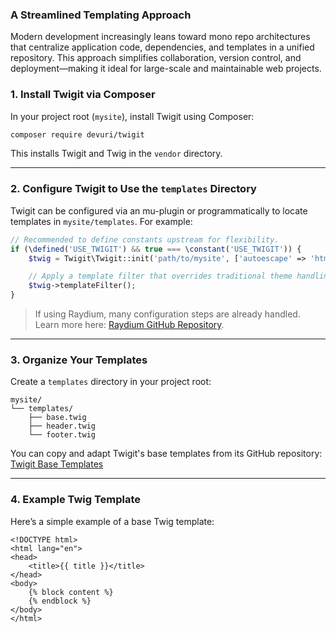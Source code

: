 ### A Streamlined Templating Approach

Modern development increasingly leans toward mono repo architectures that centralize application code, dependencies, and templates in a unified repository. This approach simplifies collaboration, version control, and deployment—making it ideal for large-scale and maintainable web projects.



### 1. Install Twigit via Composer

In your project root (`mysite`), install Twigit using Composer:

```bash
composer require devuri/twigit
```

This installs Twigit and Twig in the `vendor` directory.

---

### 2. Configure Twigit to Use the `templates` Directory

Twigit can be configured via an mu-plugin or programmatically to locate templates in `mysite/templates`. For example:

```php
// Recommended to define constants upstream for flexibility.
if (\defined('USE_TWIGIT') && true === \constant('USE_TWIGIT')) {
    $twig = Twigit\Twigit::init('path/to/mysite', ['autoescape' => 'html']);

    // Apply a template filter that overrides traditional theme handling.
    $twig->templateFilter();
}
```

> If using Raydium, many configuration steps are already handled. Learn more here: [Raydium GitHub Repository](https://github.com/devuri/raydium).

---

### 3. Organize Your Templates

Create a `templates` directory in your project root:

```
mysite/
└── templates/
    ├── base.twig
    ├── header.twig
    └── footer.twig
```

You can copy and adapt Twigit's base templates from its GitHub repository:  
[Twigit Base Templates](https://github.com/devuri/twigit/tree/main/src/templates)

---

### 4. Example Twig Template

Here’s a simple example of a base Twig template:

```twig
<!DOCTYPE html>
<html lang="en">
<head>
    <title>{{ title }}</title>
</head>
<body>
    {% block content %}
    {% endblock %}
</body>
</html>
```
